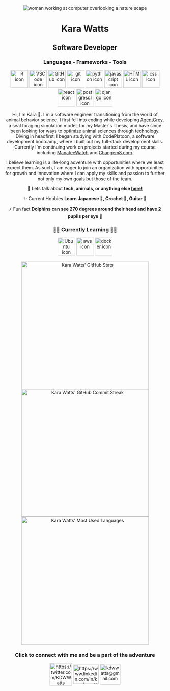 
<div align="center">
    <img alt='woman working at computer overlooking a nature scape' src="https://raw.github.com/KaraWatts/KaraWatts/master/Resources/Banner.png">
<d/iv>



# Kara Watts
## Software Developer

### Languages - Frameworks - Tools 
<div align="center">
    <a title = "R" href="https://www.r-project.org" target="_blank"><img height="55" width="55" src="https://skillicons.dev/icons?i=r" alt="R icon"/></a>
    <a title = "VS Code" href="https://code.visualstudio.com" target="blank"><img height="55" width="55" src="https://skillicons.dev/icons?i=vscode" alt="VSCode icon"/></a>
    <a title = "GitHub" href="https://github.com" target="blank"><img height="55" width="55" src="https://skillicons.dev/icons?i=github" alt="GitHub icon"/></a>
    <a title = "Git" href="https://git-scm.com" target="blank"><img height="55" width="55" src="https://skillicons.dev/icons?i=git" alt="git icon"/></a>
    <a title = "Python" href="https://docs.python.org/3/" target="blank"><img height="55" width="55" src="https://skillicons.dev/icons?i=python" alt="python icon"/></a>
    <a title = "JavaScript" href="https://developer.mozilla.org/en-US/docs/Web/JavaScript" target="blank"><img height="55" width="55" src="https://skillicons.dev/icons?i=javascript" alt="javascript icon"/></a>
    <a title = "HTML" href="https://developer.mozilla.org/en-US/docs/Web/HTML" target="blank"><img height="55" width="55" src="https://skillicons.dev/icons?i=html" alt="HTML icon"/></a>
    <a title = "CSS" href="https://developer.mozilla.org/en-US/docs/Web/CSS" target="blank"><img height="55" width="55" src="https://skillicons.dev/icons?i=css" alt="css icon"/></a>
    <a title = "React" href="https://react.dev" target="blank"><img height="55" width="55" src="https://skillicons.dev/icons?i=react" alt="react icon"/></a>
    <a title = "PostgreSQL" href="https://www.postgresql.org" target="blank"><img height="55" width="55" src="https://skillicons.dev/icons?i=postgresql" alt="postgresql icon"/></a>
    <a title = "Django" href="https://www.djangoproject.com" target="blank"><img height="55" width="55" src="https://skillicons.dev/icons?i=django" alt="django icon"/></a>
</div>







Hi, I'm Kara 👋. I'm a software engineer transitioning from the world of animal behavior science. I first fell into coding while developing [AgentGrey](https://github.com/KaraWatts/AgentGrey), a seal foraging simulation model, for my Master's Thesis, and have since been looking for ways to optimize animal sciences through technology.  Diving in headfirst, I began studying with CodePlatoon, a software development bootcamp, where I built out my full-stack development skills. Currently I'm continuing work on projects started during my course including [ManateeWatch](github.com/karawatts/manateewatch) and [Changem8.com](changem8.com).

I believe learning is a life-long adventure with opportunities where we least expect them. As such, I am eager to join an organization with opportunities for growth and innovation where I can apply my skills and passion to further not only my own goals but those of the team.


 
 <!-- 🔭 I’m currently working on **a project** -->
 
💬 Lets talk about **tech, animals, or anything else [here!](#connect_with_me)**

✨ Current Hobbies **Learn Japanese 🔰, Crochet 🧶, Guitar 🎸**

⚡ Fun fact **Dolphins can see 270 degrees around their head and have 2 pupils per eye 👀**




### 👩‍💻 Currently Learning 👩‍💻

<div align="center">
    <a title = "Ubuntu" href="https://ubuntu.com" target="blank"><img height="55" width="55" src="https://raw.github.com/KaraWatts/KaraWatts/master/Resources/ubuntu.png" alt="Ubuntu icon"/></a>
    <a title = "AWS" href="https://aws.amazon.com" target="blank"><img height="55" width="55" src="https://skillicons.dev/icons?i=aws" alt="aws icon"/></a>
    <a title = "Docker" href="https://www.docker.com" target="blank"><img height="55" width="55" src="https://skillicons.dev/icons?i=docker" alt="docker icon"/></a>
</div>
<br>
<div>
    <a href="https://github.com/anuraghazra/github-readme-stats"><img align="center" src="https://github-readme-stats.vercel.app/api?username=KaraWatts&show_icons=true&theme=nightowl" width="400" alt="Kara Watts' GitHub Stats"></a>
    <br>
    <a href="https://git.io/streak-stats"><img align="center" src="https://streak-stats.demolab.com/?user=KaraWatts&theme=nightowl&date_format=j%20M%5B%20Y%5D" width="400" alt="Kara Watts' GitHub Commit Streak"></a>
    <br>
    <a href="https://github.com/anuraghazra/github-readme-stats"><img width=400 align="center" src="https://github-readme-stats-salesp07.vercel.app/api/top-langs/?username=KaraWatts&hide=HTML&langs_count=8&layout=compact&theme=nightowl&border_radius=10&size_weight=0.5&count_weight=0.5&exclude_repo=github-readme-stats" alt="Kara Watts' Most Used Languages" /></a>
</div>
<a id="connect_with_me"></a>


### Click to connect with me and be a part of the adventure

<a title="Twitter: @KaraWatts" href="https://twitter.com/KDWWatts" target="blank"><img align="center" src="https://raw.github.com/KaraWatts/KaraWatts/master/Resources/twitterLogo.png" alt="https://twitter.com/KDWWatts" height="70" width="70" /></a>
<a title="LinkedIn: Kara D W Watts" href="https://www.linkedin.com/in/karadwwatts/" target="blank"><img align="center" src="https://raw.githubusercontent.com/rahuldkjain/github-profile-readme-generator/master/src/images/icons/Social/linked-in-alt.svg" alt="https://www.linkedin.com/in/karadwwatts/" height="60" width="80"  /></a>
<a title="Email: kdwwatts@gmail.com" href="mailto:kdwwatts@gmail.com?subject=[GitHub]"><img width="64" align="center" alt="kdwwatts@gmail.com" src="https://upload.wikimedia.org/wikipedia/commons/thumb/4/4e/Mail_%28iOS%29.svg/64px-Mail_%28iOS%29.svg.png"></a>

